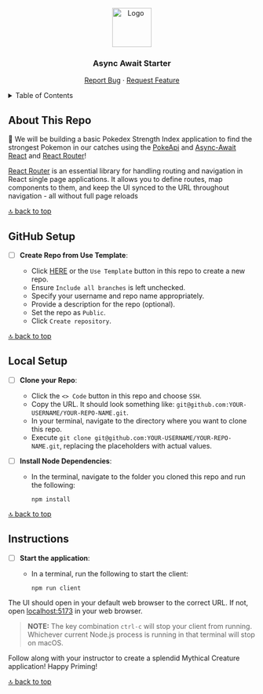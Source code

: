 <a name="async-await-starter"></a>

<div align="center">
  <a href="https://github.com/PrimeAcademy/async-await-starter">
    <img src="https://avatars.githubusercontent.com/u/9360728?s=200&v=4" alt="Logo" width="80" height="80">
  </a>
  <h3>Async Await Starter</h3>
  <p>
    <a href="https://github.com/PrimeAcademy/async-await-starter/issues">Report Bug</a>
    ·
    <a href="https://github.com/PrimeAcademy/async-await-starter/issues">Request Feature</a>
  </p>
</div>

<details>
  <summary>Table of Contents</summary>
  <ul>
    <li>
      <a href="#about-this-repo">About This Repo</a>
    </li>
    <li>
      <a href="#github-setup">GitHub Setup</a>
    </li>
    <li><a href="#local-setup">Local Setup</a></li>
    <li><a href="#instructions">Instructions</a></li>
  </ul>
</details>

## About This Repo

📱 We will be building a basic Pokedex Strength Index application to find the strongest Pokemon in our catches using the [PokeApi](https://pokeapi.co/) and [Async-Await]()  [React](https://react.dev/) and [React Router](https://reactrouter.com/en/main)!

[React Router](https://reactrouter.com/en/main) is an essential library for handling routing and navigation in React single page applications. It allows you to define routes, map components to them, and keep the UI synced to the URL throughout navigation - all without full page reloads

[🔝 back to top](#async-await-starter)

## GitHub Setup

- [ ] **Create Repo from Use Template**:

  - Click [HERE](https://github.com/new?template_name=async-await-starter&template_owner=prime-digital-academy) or the `Use Template` button in this repo to create a new repo.
  - Ensure `Include all branches` is left unchecked.
  - Specify your username and repo name appropriately.
  - Provide a description for the repo (optional).
  - Set the repo as `Public`.
  - Click `Create repository`.

[🔝 back to top](#async-await-starter)

## Local Setup

- [ ] **Clone your Repo**:

  - Click the `<> Code` button in this repo and choose `SSH`.
  - Copy the URL. It should look something like: `git@github.com:YOUR-USERNAME/YOUR-REPO-NAME.git`.
  - In your terminal, navigate to the directory where you want to clone this repo.
  - Execute `git clone git@github.com:YOUR-USERNAME/YOUR-REPO-NAME.git`, replacing the placeholders with actual values.

- [ ] **Install Node Dependencies**:

  - In the terminal, navigate to the folder you cloned this repo and run the following:

    ```shell
    npm install
    ```

[🔝 back to top](#async-await-starter)

## Instructions

- [ ] **Start the application**:

  - In a terminal, run the following to start the client:

    ```shell
    npm run client
    ```

The UI should open in your default web browser to the correct URL. If not, open [localhost:5173](http://localhost:5173) in your web browser.

> **NOTE:** The key combination `ctrl-c` will stop your client from running. Whichever current Node.js process is running in that terminal will stop on macOS.

Follow along with your instructor to create a splendid Mythical Creature application! Happy Priming!

[🔝 back to top](#async-await-starter)
